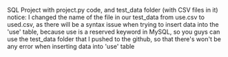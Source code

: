 SQL Project with project.py code, and test_data folder (with CSV files in it)
notice:
I changed the name of the file in our test_data from use.csv to used.csv, 
as there will be a syntax issue when trying to insert data into the 'use' table, 
because use is a reserved keyword in MySQL, so you guys can use the test_data folder that I pushed to the github, 
so that there's won't be any error when inserting data into 'use' table 

